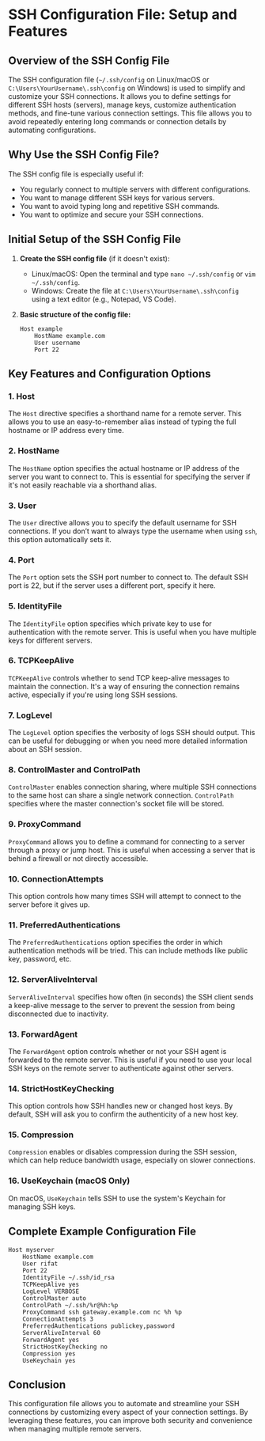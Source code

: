 
# SSH Configuration File: Setup and Features

## Overview of the SSH Config File

The SSH configuration file (`~/.ssh/config` on Linux/macOS or `C:\Users\YourUsername\.ssh\config` on Windows) is used to simplify and customize your SSH connections. It allows you to define settings for different SSH hosts (servers), manage keys, customize authentication methods, and fine-tune various connection settings. This file allows you to avoid repeatedly entering long commands or connection details by automating configurations.

## Why Use the SSH Config File?

The SSH config file is especially useful if:
- You regularly connect to multiple servers with different configurations.
- You want to manage different SSH keys for various servers.
- You want to avoid typing long and repetitive SSH commands.
- You want to optimize and secure your SSH connections.

## Initial Setup of the SSH Config File

1. **Create the SSH config file** (if it doesn't exist):
   - Linux/macOS: Open the terminal and type `nano ~/.ssh/config` or `vim ~/.ssh/config`.
   - Windows: Create the file at `C:\Users\YourUsername\.ssh\config` using a text editor (e.g., Notepad, VS Code).

2. **Basic structure of the config file:**
   ```plaintext
   Host example
       HostName example.com
       User username
       Port 22
   ```

## Key Features and Configuration Options

### **1. Host**
The `Host` directive specifies a shorthand name for a remote server. This allows you to use an easy-to-remember alias instead of typing the full hostname or IP address every time.

### **2. HostName**
The `HostName` option specifies the actual hostname or IP address of the server you want to connect to. This is essential for specifying the server if it's not easily reachable via a shorthand alias.

### **3. User**
The `User` directive allows you to specify the default username for SSH connections. If you don’t want to always type the username when using `ssh`, this option automatically sets it.

### **4. Port**
The `Port` option sets the SSH port number to connect to. The default SSH port is 22, but if the server uses a different port, specify it here.

### **5. IdentityFile**
The `IdentityFile` option specifies which private key to use for authentication with the remote server. This is useful when you have multiple keys for different servers.

### **6. TCPKeepAlive**
`TCPKeepAlive` controls whether to send TCP keep-alive messages to maintain the connection. It's a way of ensuring the connection remains active, especially if you're using long SSH sessions.

### **7. LogLevel**
The `LogLevel` option specifies the verbosity of logs SSH should output. This can be useful for debugging or when you need more detailed information about an SSH session.

### **8. ControlMaster and ControlPath**
`ControlMaster` enables connection sharing, where multiple SSH connections to the same host can share a single network connection. `ControlPath` specifies where the master connection's socket file will be stored.

### **9. ProxyCommand**
`ProxyCommand` allows you to define a command for connecting to a server through a proxy or jump host. This is useful when accessing a server that is behind a firewall or not directly accessible.

### **10. ConnectionAttempts**
This option controls how many times SSH will attempt to connect to the server before it gives up.

### **11. PreferredAuthentications**
The `PreferredAuthentications` option specifies the order in which authentication methods will be tried. This can include methods like public key, password, etc.

### **12. ServerAliveInterval**
`ServerAliveInterval` specifies how often (in seconds) the SSH client sends a keep-alive message to the server to prevent the session from being disconnected due to inactivity.

### **13. ForwardAgent**
The `ForwardAgent` option controls whether or not your SSH agent is forwarded to the remote server. This is useful if you need to use your local SSH keys on the remote server to authenticate against other servers.

### **14. StrictHostKeyChecking**
This option controls how SSH handles new or changed host keys. By default, SSH will ask you to confirm the authenticity of a new host key.

### **15. Compression**
`Compression` enables or disables compression during the SSH session, which can help reduce bandwidth usage, especially on slower connections.

### **16. UseKeychain (macOS Only)**
On macOS, `UseKeychain` tells SSH to use the system's Keychain for managing SSH keys.

## Complete Example Configuration File

```plaintext
Host myserver
    HostName example.com
    User rifat
    Port 22
    IdentityFile ~/.ssh/id_rsa
    TCPKeepAlive yes
    LogLevel VERBOSE
    ControlMaster auto
    ControlPath ~/.ssh/%r@%h:%p
    ProxyCommand ssh gateway.example.com nc %h %p
    ConnectionAttempts 3
    PreferredAuthentications publickey,password
    ServerAliveInterval 60
    ForwardAgent yes
    StrictHostKeyChecking no
    Compression yes
    UseKeychain yes
```

## Conclusion

This configuration file allows you to automate and streamline your SSH connections by customizing every aspect of your connection settings. By leveraging these features, you can improve both security and convenience when managing multiple remote servers.
